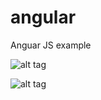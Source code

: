 angular
=======

Anguar JS example

![alt tag](http://i.imgur.com/FYBvji1.png)

![alt tag](http://i.imgur.com/oaAwmGJ.png)


